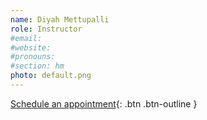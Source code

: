 ```yaml
---
name: Diyah Mettupalli
role: Instructor
#email: 
#website: 
#pronouns: 
#section: hm
photo: default.png
---
```


[Schedule an appointment](#){: .btn .btn-outline }
